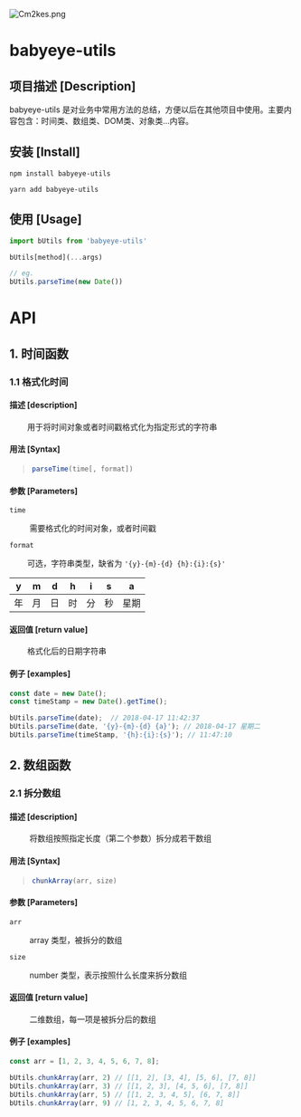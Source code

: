 ![Cm2kes.png](https://s1.ax1x.com/2018/04/17/Cm2kes.png)

# babyeye-utils

## 项目描述 [Description]

babyeye-utils 是对业务中常用方法的总结，方便以后在其他项目中使用。主要内容包含：时间类、数组类、DOM类、对象类…内容。

## 安装 [Install]

```
npm install babyeye-utils
```

```
yarn add babyeye-utils
```

## 使用 [Usage]

```js
import bUtils from 'babyeye-utils'

bUtils[method](...args)

// eg.
bUtils.parseTime(new Date())
```

# API

## 1. 时间函数

### 1.1 格式化时间

#### 描述 [description]

&nbsp;&nbsp;&nbsp;&nbsp;&nbsp;&nbsp;&nbsp;&nbsp;用于将时间对象或者时间戳格式化为指定形式的字符串

#### 用法 [Syntax]

> ```js
> parseTime(time[, format])
> ```

#### 参数 [Parameters]

`time`

&nbsp;&nbsp; &nbsp;&nbsp;&nbsp;&nbsp;&nbsp;&nbsp;需要格式化的时间对象，或者时间戳

`format`

&nbsp;&nbsp;&nbsp;&nbsp;&nbsp;&nbsp;&nbsp;&nbsp;可选，字符串类型，缺省为 `'{y}-{m}-{d} {h}:{i}:{s}'`

|  y   |  m   |  d   |  h   |  i   |  s   |  a   |
| :--: | :--: | :--: | :--: | :--: | :--: | :--: |
|  年  |  月  |  日  |  时  |  分  |  秒  | 星期 |

#### 返回值 [return value]

&nbsp;&nbsp;&nbsp;&nbsp;&nbsp;&nbsp;&nbsp;&nbsp;格式化后的日期字符串

#### 例子 [examples]

```js
const date = new Date();
const timeStamp = new Date().getTime();

bUtils.parseTime(date);  // 2018-04-17 11:42:37
bUtils.parseTime(date, '{y}-{m}-{d} {a}'); // 2018-04-17 星期二
bUtils.parseTime(timeStamp, '{h}:{i}:{s}'); // 11:47:10
```

## 2. 数组函数

### 2.1 拆分数组

#### 描述 [description]

&nbsp;&nbsp;&nbsp;&nbsp;&nbsp;&nbsp;&nbsp;&nbsp; 将数组按照指定长度（第二个参数）拆分成若干数组

#### 用法 [Syntax]

> ```js
> chunkArray(arr, size)
> ```

#### 参数 [Parameters]

`arr`

&nbsp;&nbsp;&nbsp;&nbsp;&nbsp;&nbsp;&nbsp;&nbsp; array 类型，被拆分的数组

`size`

&nbsp;&nbsp;&nbsp;&nbsp;&nbsp;&nbsp;&nbsp;&nbsp; number 类型，表示按照什么长度来拆分数组

#### 返回值 [return value]

&nbsp;&nbsp;&nbsp;&nbsp;&nbsp;&nbsp;&nbsp;&nbsp; 二维数组，每一项是被拆分后的数组

#### 例子 [examples]

```js
const arr = [1, 2, 3, 4, 5, 6, 7, 8];

bUtils.chunkArray(arr, 2) // [[1, 2], [3, 4], [5, 6], [7, 8]]
bUtils.chunkArray(arr, 3) // [[1, 2, 3], [4, 5, 6], [7, 8]]
bUtils.chunkArray(arr, 5) // [[1, 2, 3, 4, 5], [6, 7, 8]]
bUtils.chunkArray(arr, 9) // [1, 2, 3, 4, 5, 6, 7, 8]
```

